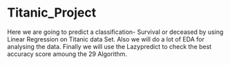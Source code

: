 # Titanic_Project
Here we are going to predict a classification- Survival or deceased by using Linear Regression on Titanic data Set. Also we will do a lot of EDA for analysing the data. Finally we will use the Lazypredict to check the best accuracy score amoung the 29 Algorithm.
